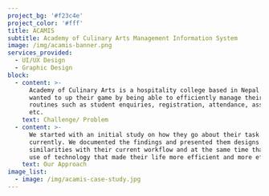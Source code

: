 ```yaml
---
project_bg: '#f23c4e'
project_color: '#fff'
title: ACAMIS
subtitle: Academy of Culinary Arts Management Information System
image: /img/acamis-banner.png
services_provided:
  - UI/UX Design
  - Graphic Design
block:
  - content: >-
      Academy of Culinary Arts is a hospitality college based in Nepal. They
      wanted to up their game by being able to efficiently manage their daily
      routines such as student enquiries, registration, attendance, assessments,
      etc.
    text: Challenge/ Problem
  - content: >-
      We started with an initial study on how they go about their task
      currently. We documented the findings and presented them designs that had
      similarities with their current workflow and at the same time that made
      use of technology that made their life more efficient and more effective.
    text: Our Approach
image_list:
  - image: /img/acamis-case-study.jpg
---
```



